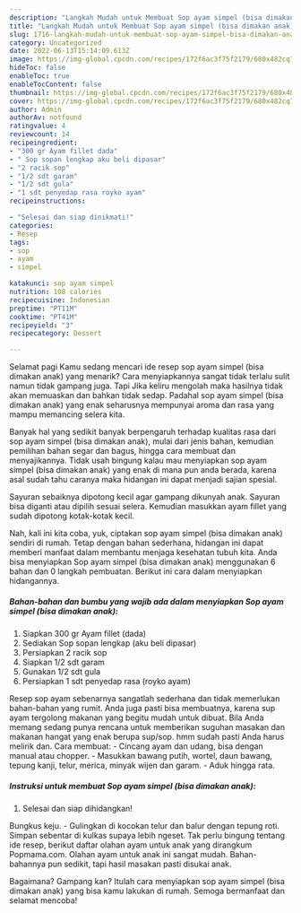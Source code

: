 ```yaml
---
description: "Langkah Mudah untuk Membuat Sop ayam simpel (bisa dimakan anak) yang Lezat Sekali, Buat Buka Puasa Enak"
title: "Langkah Mudah untuk Membuat Sop ayam simpel (bisa dimakan anak) yang Lezat Sekali, Buat Buka Puasa Enak"
slug: 1716-langkah-mudah-untuk-membuat-sop-ayam-simpel-bisa-dimakan-anak-yang-lezat-sekali-buat-buka-puasa-enak
category: Uncategorized
date: 2022-06-13T15:14:09.613Z
image: https://img-global.cpcdn.com/recipes/172f6ac3f75f2179/680x482cq70/sop-ayam-simpel-bisa-dimakan-anak-foto-resep-utama.jpg
hideToc: false
enableToc: true
enableTocContent: false
thumbnail: https://img-global.cpcdn.com/recipes/172f6ac3f75f2179/680x482cq70/sop-ayam-simpel-bisa-dimakan-anak-foto-resep-utama.jpg
cover: https://img-global.cpcdn.com/recipes/172f6ac3f75f2179/680x482cq70/sop-ayam-simpel-bisa-dimakan-anak-foto-resep-utama.jpg
author: Admin
authorAv: notfound
ratingvalue: 4
reviewcount: 14
recipeingredient:
- "300 gr Ayam fillet dada"
- " Sop sopan lengkap aku beli dipasar"
- "2 racik sop"
- "1/2 sdt garam"
- "1/2 sdt gula"
- "1 sdt penyedap rasa royko ayam"
recipeinstructions:

- "Selesai dan siap dinikmati!"
categories:
- Resep
tags:
- sop
- ayam
- simpel

katakunci: sop ayam simpel 
nutrition: 108 calories
recipecuisine: Indonesian
preptime: "PT11M"
cooktime: "PT41M"
recipeyield: "3"
recipecategory: Dessert

---
```



Selamat pagi Kamu sedang mencari ide resep sop ayam simpel (bisa dimakan anak) yang menarik? Cara menyiapkannya sangat tidak terlalu sulit namun tidak gampang juga. Tapi Jika keliru mengolah maka hasilnya tidak akan memuaskan dan bahkan tidak sedap. Padahal sop ayam simpel (bisa dimakan anak) yang enak seharusnya mempunyai aroma dan rasa yang mampu memancing selera kita.


Banyak hal yang sedikit banyak berpengaruh terhadap kualitas rasa dari sop ayam simpel (bisa dimakan anak), mulai dari jenis bahan, kemudian pemilihan bahan segar dan bagus, hingga cara membuat dan menyajikannya. Tidak usah bingung kalau mau menyiapkan sop ayam simpel (bisa dimakan anak) yang enak di mana pun anda berada, karena asal sudah tahu caranya maka hidangan ini dapat menjadi sajian spesial.

Sayuran sebaiknya dipotong kecil agar gampang dikunyah anak. Sayuran bisa diganti atau dipilih sesuai selera. Kemudian masukkan ayam fillet yang sudah dipotong kotak-kotak kecil.


Nah, kali ini kita coba, yuk, ciptakan sop ayam simpel (bisa dimakan anak) sendiri di rumah. Tetap dengan bahan sederhana, hidangan ini dapat memberi manfaat dalam membantu menjaga kesehatan tubuh kita. Anda bisa menyiapkan Sop ayam simpel (bisa dimakan anak) menggunakan 6 bahan dan 0 langkah pembuatan. Berikut ini cara dalam menyiapkan hidangannya.

<!--inarticleads1-->

##### Bahan-bahan dan bumbu yang wajib ada dalam menyiapkan Sop ayam simpel (bisa dimakan anak):

1. Siapkan 300 gr Ayam fillet (dada)
1. Sediakan  Sop sopan lengkap (aku beli dipasar)
1. Persiapkan 2 racik sop
1. Siapkan 1/2 sdt garam
1. Gunakan 1/2 sdt gula
1. Persiapkan 1 sdt penyedap rasa (royko ayam)


Resep sop ayam sebenarnya sangatlah sederhana dan tidak memerlukan bahan-bahan yang rumit. Anda juga pasti bisa membuatnya, karena sup ayam tergolong makanan yang begitu mudah untuk dibuat. Bila Anda memang sedang punya rencana untuk memberikan suguhan masakan dan makanan hangat yang enak berupa sup/sop. hmm sudah pasti Anda harus melirik dan. Cara membuat: - Cincang ayam dan udang, bisa dengan manual atau chopper. - Masukkan bawang putih, wortel, daun bawang, tepung kanji, telur, merica, minyak wijen dan garam. - Aduk hingga rata. 

<!--inarticleads2-->

##### Instruksi untuk membuat Sop ayam simpel (bisa dimakan anak):


1. Selesai dan siap dihidangkan!

Bungkus keju. - Gulingkan di kocokan telur dan balur dengan tepung roti. Simpan sebentar di kulkas supaya lebih ngeset. Tak perlu bingung tentang ide resep, berikut daftar olahan ayam untuk anak yang dirangkum Popmama.com. Olahan ayam untuk anak ini sangat mudah. Bahan-bahannya pun sedikit, tapi hasil masakan pasti disukai anak. 

Bagaimana? Gampang kan? Itulah cara menyiapkan sop ayam simpel (bisa dimakan anak) yang bisa kamu lakukan di rumah. Semoga bermanfaat dan selamat mencoba!
